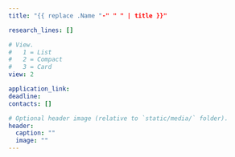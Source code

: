```yaml
---
title: "{{ replace .Name "-" " " | title }}"

research_lines: []

# View.
#   1 = List
#   2 = Compact
#   3 = Card
view: 2

application_link: 
deadline: 
contacts: []

# Optional header image (relative to `static/media/` folder).
header:
  caption: ""
  image: ""
---
```

